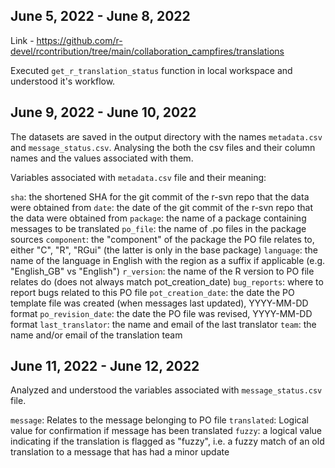 ## June 5, 2022 - June 8, 2022

Link - https://github.com/r-devel/rcontribution/tree/main/collaboration_campfires/translations

Executed `get_r_translation_status` function in local workspace and understood it's workflow.


## June 9, 2022 - June 10, 2022

The datasets are saved in the output directory with the names `metadata.csv` and `message_status.csv`. Analysing the both the csv files and their column names and the values associated with them.

Variables associated with `metadata.csv` file and their meaning:

`sha`: the shortened SHA for the git commit of the r-svn repo that the data were obtained from
`date`: the date of the git commit of the r-svn repo that the data were obtained from
`package`: the name of a package containing messages to be translated
`po_file`: the name of .po files in the package sources
`component`: the "component" of the package the PO file relates to, either "C", "R", "RGui" (the latter is only in the base package)
`language`: the name of the language in English with the region as a suffix if applicable (e.g. "English_GB" vs "English")
`r_version`: the name of the R version to PO file relates do (does not always match pot_creation_date)
`bug_reports`: where to report bugs related to this PO file
`pot_creation_date`: the date the PO template file was created (when messages last updated), YYYY-MM-DD format
`po_revision_date`: the date the PO file was revised, YYYY-MM-DD format
`last_translator`: the name and email of the last translator
`team`: the name and/or email of the translation team

## June 11, 2022 - June 12, 2022

Analyzed and understood the variables associated with `message_status.csv` file. 

`message`: Relates to the message belonging to PO file
`translated`: Logical value for confirmation if message has been translated
`fuzzy`: a logical value indicating if the translation is flagged as "fuzzy", i.e. a fuzzy match of an old translation to a message that has had a minor update